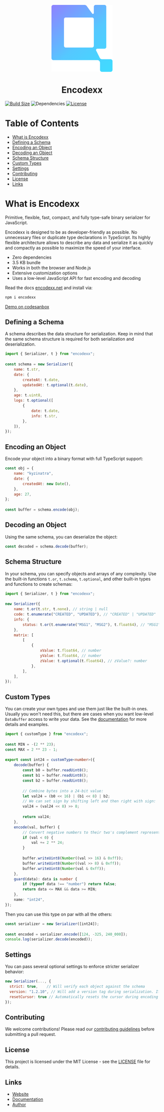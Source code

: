  <p align="center">
  <img src="https://raw.githubusercontent.com/kyzinatra/encodexx/master/public/logo.svg" alt="logo" width="200px" />
  <h1 align="center">Encodexx</h1>
</p>

[![Build Size](https://img.shields.io/bundlephobia/minzip/encodexx?label=bundle%20size&style=flat&colorA=000000&colorB=000000)](https://bundlephobia.com/result?p=encodexx)
![Dependencies](https://badgen.net/bundlephobia/dependency-count/encodexx)
[![License](https://img.shields.io/github/license/kyzinatra/encodexx)](https://github.com/kyzinatra/encodexx/blob/master/LICENSE)

# Table of Contents

- [What is Encodexx](#what-is-encodexx)
- [Defining a Schema](#defining-a-schema)
- [Encoding an Object](#encoding-an-object)
- [Decoding an Object](#decoding-an-object)
- [Schema Structure](#schema-structure)
- [Custom Types](#custom-types)
- [Settings](#settings)
- [Contributing](#contributing)
- [License](#license)
- [Links](#links)

# What is Encodexx

Primitive, flexible, fast, compact, and fully type-safe binary serializer for JavaScript.

Encodexx is designed to be as developer-friendly as possible. No unnecessary files or duplicate type declarations in TypeScript. Its highly flexible architecture allows to describe any data and serialize it as quickly and compactly as possible to maximize the speed of your interface.

- Zero dependencies
- 3.5 KB bundle
- Works in both the browser and Node.js
- Extensive customization options
- Uses a low-level JavaScript API for fast encoding and decoding

Read the docs [encodexx.net](https://encodexx.net) and install via:

```bash
npm i encodexx
```

[Demo on codesanbox](https://codesandbox.io/p/sandbox/gd4jhj)

## Defining a Schema

A schema describes the data structure for serialization. Keep in mind that the same schema structure is required for both serialization and deserialization.

```js
import { Serializer, t } from "encodexx";

const schema = new Serializer({
	name: t.str,
	date: {
		createAt: t.date,
		updatedAt: t.optional(t.date),
	},
	age: t.uint8,
	logs: t.optional([
		{
			date: t.date,
			info: t.str,
		},
	]),
});
```

## Encoding an Object

Encode your object into a binary format with full TypeScript support:

```js
const obj = {
	name: "kyzinatra",
	date: {
		createdAt: new Date(),
	},
	age: 27,
};

const buffer = schema.encode(obj);
```

## Decoding an Object

Using the same schema, you can deserialize the object:

```js
const decoded = schema.decode(buffer);
```

## Schema Structure

In your schema, you can specify objects and arrays of any complexity. Use the built-in functions `t.or`, `t.schema`, `t.optional`, and other built-in types and functions to create schemas:

```js
import { Serializer, t } from "encodexx";

new Serializer({
	name: t.or(t.str, t.none), // string | null
	code: t.enumerate("CREATED", "UPDATED"), // "CREATED" | "UPDATED"
	info: {
		status: t.or(t.enumerate("MSG1", "MSG2"), t.float64), // "MSG1" | "MSG2" | number
	},
	matrix: [
		[
			{
				xValue: t.float64, // number
				yValue: t.float64, // number
				zValue: t.optional(t.float64), // zValue?: number
			},
		],
	],
});
```

## Custom Types

You can create your own types and use them just like the built-in ones. Usually you won't need this, but there are cases when you want low-level `DataBuffer` access to write your data. See the [documentation](https://encodexx.net/docs) for more details and examples.

```ts
import { customType } from "encodexx";

const MIN = -(2 ** 23);
const MAX = 2 ** 23 - 1;

export const int24 = customType<number>({
	decode(buffer) {
		const b0 = buffer.readUint8();
		const b1 = buffer.readUint8();
		const b2 = buffer.readUint8();

		// Combine bytes into a 24-bit value:
		let val24 = (b0 << 16) | (b1 << 8) | b2;
		// We can set sign by shifting left and then right with sign:
		val24 = (val24 << 8) >> 8;

		return val24;
	},
	encode(val, buffer) {
		// Convert negative numbers to their two's complement representation in 24 bits.
		if (val < 0) {
			val += 2 ** 24;
		}

		buffer.writeUint8(Number((val >> 16) & 0xff));
		buffer.writeUint8(Number((val >> 8) & 0xff));
		buffer.writeUint8(Number(val & 0xff));
	},
	guard(data): data is number {
		if (typeof data !== "number") return false;
		return data <= MAX && data >= MIN;
	},
	name: "int24",
});
```

Then you can use this type on par with all the others:

```js
const serializer = new Serializer([int24]);

const encoded = serializer.encode([124, -325, 240_000]);
console.log(serializer.decode(encoded));
```

## Settings

You can pass several optional settings to enforce stricter serializer behavior:

```js
new Serializer(..., {
  strict: true,    // Will verify each object against the schema
  version: "1.2.10", // Will add a version tag during serialization. If the versions don't match during deserialization, it will throw an error
  resetCursor: true // Automatically resets the cursor during encoding and decoding. This parameter is needed for implementing complex custom types and is not required for normal usage. default - true
});
```

## Contributing

We welcome contributions! Please read our [contributing guidelines](CONTRIBUTING.md) before submitting a pull request.

## License

This project is licensed under the MIT License - see the [LICENSE](LICENSE) file for details.

## Links

- [Website](https://encodexx.net)
- [Documentation](https://encodexx.net/docs)
- [Author](https://github.com/kyzinatra)
